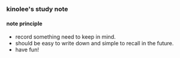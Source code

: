 ### kinolee's study note

#### note principle
- record something need to keep in mind.
- should be easy to write down and simple to recall in the future.
- have fun!